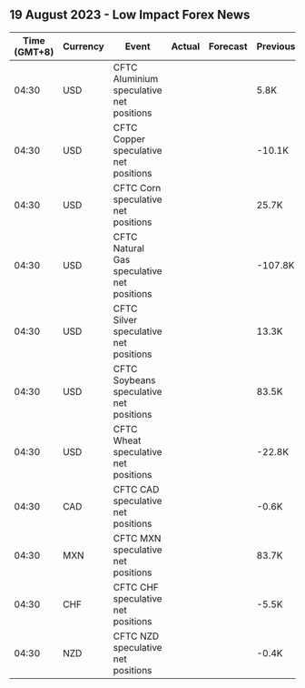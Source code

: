 ## 19 August 2023 - Low Impact Forex News

| Time (GMT+8) | Currency | Event | Actual | Forecast | Previous |
|------|----------|-------|--------|----------|----------|
| 04:30 | USD | CFTC Aluminium speculative net positions |  |  | 5.8K |
| 04:30 | USD | CFTC Copper speculative net positions |  |  | -10.1K |
| 04:30 | USD | CFTC Corn speculative net positions |  |  | 25.7K |
| 04:30 | USD | CFTC Natural Gas speculative net positions |  |  | -107.8K |
| 04:30 | USD | CFTC Silver speculative net positions |  |  | 13.3K |
| 04:30 | USD | CFTC Soybeans speculative net positions |  |  | 83.5K |
| 04:30 | USD | CFTC Wheat speculative net positions |  |  | -22.8K |
| 04:30 | CAD | CFTC CAD speculative net positions |  |  | -0.6K |
| 04:30 | MXN | CFTC MXN speculative net positions |  |  | 83.7K |
| 04:30 | CHF | CFTC CHF speculative net positions |  |  | -5.5K |
| 04:30 | NZD | CFTC NZD speculative net positions |  |  | -0.4K |

